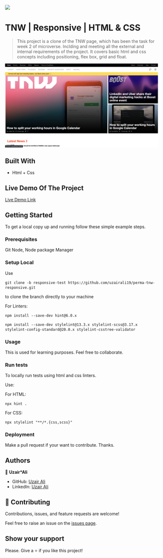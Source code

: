![](https://img.shields.io/badge/Microverse-blueviolet)

# TNW | Responsive | HTML & CSS

> This project is a clone of the TNW page, which has been the task for week 2 of microverse. Inclding and meeting all the external and internal requirements of the project. It covers basic html and css concepts including positioning, flex box, grid and float.

![screenshot](./screenshot.png)

## Built With

- Html + Css

## Live Demo Of The Project

[Live Demo Link](https://uzairali19.github.io/perma-tnw-responsive/)


## Getting Started

To get a local copy up and running follow these simple example steps.

### Prerequisites

Git
Node, Node package Manager

### Setup Local

Use 

```
git clone -b responsive-test https://github.com/uzairali19/perma-tnw-responsive.git
```
to clone the branch directly to your machine

For Linters:

```
npm install --save-dev hint@6.0.x
```

```
npm install --save-dev stylelint@13.3.x stylelint-scss@3.17.x stylelint-config-standard@20.0.x stylelint-csstree-validator
```
### Usage

This is used for learning purposes. Feel free to collaborate.

### Run tests

To locally run tests using html and css linters.

Use:

For HTML:
```
npx hint .
```

For CSS:
```
npx stylelint "**/*.{css,scss}" 
```
### Deployment

Make a pull request if your want to contribute. Thanks.

## Authors

👤 **Uzair*Ali**

- GitHub: [Uzair Ali](https://github.com/uzairali19)
- LinkedIn: [Uzair Ali](https://www.linkedin.com/in/uzair-ali-964187166/)

## 🤝 Contributing

Contributions, issues, and feature requests are welcome!

Feel free to raise an issue on the [issues page](https://github.com/uzairali19/perma-tnw-responsive/issues).

## Show your support

Please. Give a ⭐️ if you like this project!